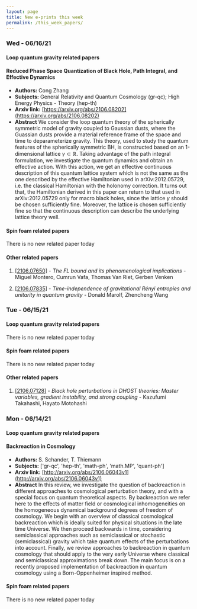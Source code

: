```yaml
---
layout: page
title: New e-prints this week 
permalink: /this_week_papers/
---
```




### Wed - 06/16/21

#### Loop quantum gravity related papers

#### **Reduced Phase Space Quantization of Black Hole, Path Integral, and  Effective Dynamics**
 - **Authors:** Cong Zhang
 - **Subjects:** General Relativity and Quantum Cosmology (gr-qc); High Energy Physics - Theory (hep-th)
 - **Arxiv link:** [https://arxiv.org/abs/2106.08202](https://arxiv.org/abs/2106.08202)
 - **Abstract**
 We consider the loop quantum theory of the spherically symmetric model of gravity coupled to Gaussian dusts, where the Guassian dusts provide a material reference frame of the space and time to deparameterize gravity. This theory, used to study the quantum features of the spherically symmetric BH, is constructed based on an 1-dimensional lattice $\gamma\subset\mathbb R$. Taking advantage of the path integral formulation, we investigate the quantum dynamics and obtain an effective action. With this action, we get an effective continuous description of this quantum lattice system which is not the same as the one described by the effective Hamiltonian used in arXiv:2012.05729, i.e. the classical Hamiltonian with the holonomy correction. It turns out that, the Hamiltonian derived in this paper can return to that used in arXiv:2012.05729 only for macro black holes, since the lattice $\gamma$ should be chosen sufficiently fine. Moreover, the lattice is chosen sufficiently fine so that the continuous description can describe the underlying lattice theory well. 

#### Spin foam related papers

There is no new related paper today 



#### Other related papers

1. [[2106.07650]](https://arxiv.org/abs/2106.07650) - *The FL bound and its phenomenological implications* - Miguel Montero, Cumrun Vafa, Thomas Van Riet, Gerben Venken

1. [[2106.07835]](https://arxiv.org/abs/2106.07835) - *Time-independence of gravitational Rényi entropies and unitarity in  quantum gravity* - Donald Marolf, Zhencheng Wang



### Tue - 06/15/21

#### Loop quantum gravity related papers

There is no new related paper today 

#### Spin foam related papers

There is no new related paper today 



#### Other related papers

1. [[2106.07128]](https://arxiv.org/abs/2106.07128) - *Black hole perturbations in DHOST theories: Master variables, gradient  instability, and strong coupling* - Kazufumi Takahashi, Hayato Motohashi







### Mon - 06/14/21

#### Loop quantum gravity related papers

#### **Backreaction in Cosmology**
 - **Authors:** S. Schander, T. Thiemann
 - **Subjects:** ['gr-qc', 'hep-th', 'math-ph', 'math.MP', 'quant-ph']
 - **Arxiv link:** [http://arxiv.org/abs/2106.06043v1](http://arxiv.org/abs/2106.06043v1)
 - **Abstract**
 In this review, we investigate the question of backreaction in different
approaches to cosmological perturbation theory, and with a special focus on
quantum theoretical aspects. By backreaction we refer here to the effects of
matter field or cosmological inhomogeneities on the homogeneous dynamical
background degrees of freedom of cosmology. We begin with an overview of
classical cosmological backreaction which is ideally suited for physical
situations in the late time Universe. We then proceed backwards in time,
considering semiclassical approaches such as semiclassical or stochastic
(semiclassical) gravity which take quantum effects of the perturbations into
account. Finally, we review approaches to backreaction in quantum cosmology
that should apply to the very early Universe where classical and semiclassical
approximations break down. The main focus is on a recently proposed
implementation of backreaction in quantum cosmology using a Born-Oppenheimer
inspired method. 

#### Spin foam related papers

There is no new related paper today 



